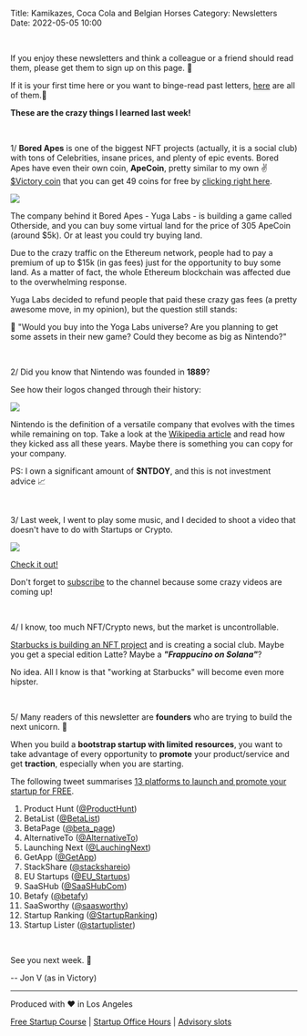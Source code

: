Title: Kamikazes, Coca Cola and Belgian Horses
Category: Newsletters 
Date: 2022-05-05 10:00

<br>

If you enjoy these newsletters and think a colleague or a friend should read them, please get them to sign up on this page. 📝

If it is your first time here or you want to binge-read past letters, [here](https://jon.io/category/newsletters) are all of them.📰

**These are the crazy things I learned last week!**

<br>

1/ **Bored Apes** is one of the biggest NFT projects (actually, it is a social club) with tons of Celebrities, insane prices, and plenty of epic events. Bored Apes have even their own coin, **ApeCoin**, pretty similar to my own ✌️ [$Victory coin](https://victory.jon.io/) that you can get 49 coins for free by [clicking right here](https://victory.jon.io/claim/ape).

![](https://sendfoxprod.b-cdn.net/media/qpPjiaFIeMjcObe6Q5oq4edn8k3VJnrREG3DzYYC16325)

The company behind it Bored Apes - Yuga Labs - is building a game called Otherside, and you can buy some virtual land for the price of 305 ApeCoin (around $5k). Or at least you could try buying land.

Due to the crazy traffic on the Ethereum network, people had to pay a premium of up to $15k (in gas fees) just for the opportunity to buy some land. As a matter of fact, the whole Ethereum blockchain was affected due to the overwhelming response.

Yuga Labs decided to refund people that paid these crazy gas fees (a pretty awesome move, in my opinion), but the question still stands:

🤔 "Would you buy into the Yoga Labs universe? Are you planning to get some assets in their new game? Could they become as big as Nintendo?"

<br>

2/ Did you know that Nintendo was founded in **1889**? 

See how their logos changed through their history:

![](https://sendfoxprod.b-cdn.net/media/DGNs5TcNrFIHWIoQ2bgyYSp1CpSpuPRn8rD9C0J716325)

Nintendo is the definition of a versatile company that evolves with the times while remaining on top. Take a look at the [Wikipedia article](https://en.wikipedia.org/wiki/Nintendo) and read how they kicked ass all these years. Maybe there is something you can copy for your company.

PS: I own a significant amount of **$NTDOY**, and this is not investment advice 📈

<br>

3/ Last week, I went to play some music, and I decided to shoot a video that doesn't have to do with Startups or Crypto.

![](https://sendfoxprod.b-cdn.net/media/ndAn5gFYZ0Y0eM6xMK2dMGfoB1RZK8JqhndOWtNi16325)

[Check it out!](https://www.youtube.com/watch?v=GyCyVFbO8Lc)

Don't forget to [subscribe](https://jon.io/youtube) to the channel because some crazy videos are coming up!

<br>

4/ I know, too much NFT/Crypto news, but the market is uncontrollable.

[Starbucks is building an NFT project](https://techcrunch.com/2022/05/04/starbucks-to-launch-nfts-this-year-offering-access-to-unique-experiences-and-benefits/) and is creating a social club. Maybe you get a special edition Latte? Maybe a _**"Frappucino on Solana"**_?

No idea. All I know is that "working at Starbucks" will become even more hipster.

<br>

5/ Many readers of this newsletter are **founders** who are trying to build the next unicorn. 🦄

When you build a **bootstrap startup with limited resources**, you want to take advantage of every opportunity to **promote** your product/service and get **traction**, especially when you are starting.

The following tweet summarises [13 platforms to launch and promote your startup for FREE](https://twitter.com/_buildd/status/1490910138089488385).

1. Product Hunt ([@ProductHunt](https://twitter.com/ProductHunt))
2. BetaList ([@BetaList](https://twitter.com/BetaList))
3. BetaPage ([@beta_page](https://twitter.com/beta_page))
4. AlternativeTo ([@AlternativeTo](https://twitter.com/AlternativeTo))
5. Launching Next ([@LauchingNext](https://twitter.com/LaunchingNext))
6. GetApp ([@GetApp](https://twitter.com/GetApp))
7. StackShare ([@stackshareio](https://twitter.com/stackshareio))
8. EU Startups ([@EU_Startups](https://twitter.com/EU_Startups))
9. SaaSHub ([@SaaSHubCom](https://twitter.com/SaaSHubCom))
10. Betafy ([@betafy](https://twitter.com/betafy))
11. SaaSworthy ([@saasworthy](https://twitter.com/saasworthy))
12. Startup Ranking ([@StartupRanking](https://twitter.com/StartupRanking))
13. Startup Lister ([@startuplister](https://twitter.com/startuplister))

<br>

See you next week. 🚀

-- Jon V (as in Victory)

---

Produced with ❤️ in Los Angeles

[Free Startup Course](https://jon.io/pages/built-to-fail) | [Startup Office Hours](https://jon.io/startup-office-hours) | [Advisory slots](https://jon.io/advisory)

